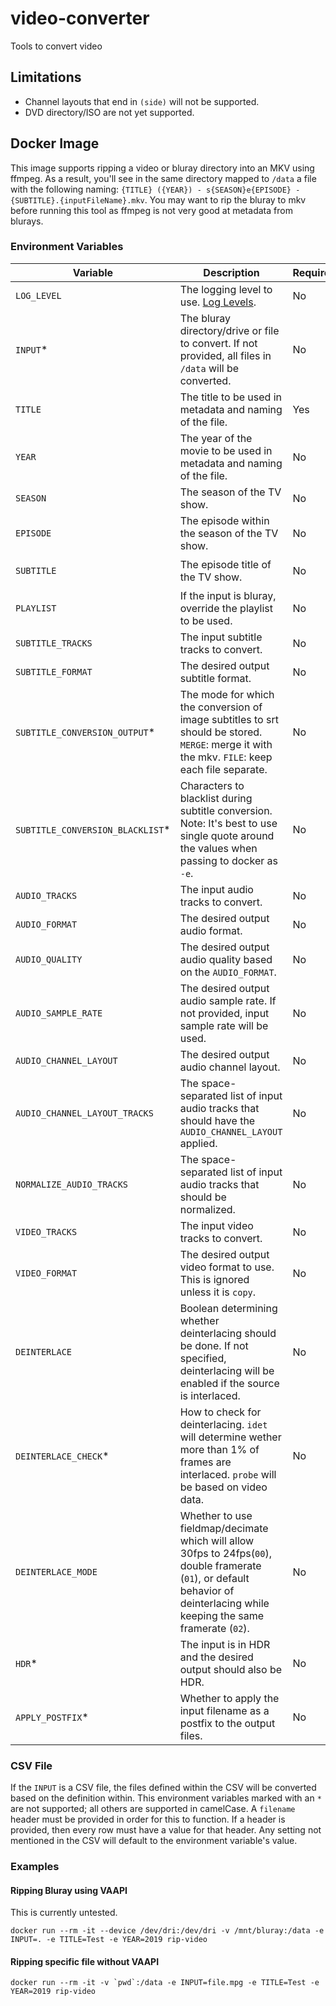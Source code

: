 # video-converter
Tools to convert video

## Limitations
- Channel layouts that end in `(side)` will not be supported.
- DVD directory/ISO are not yet supported.

## Docker Image
This image supports ripping a video or bluray directory into an MKV using ffmpeg. As a result, 
you'll see in the same directory mapped to `/data` a file with the following naming:
`{TITLE} ({YEAR}) - s{SEASON}e{EPISODE} - {SUBTITLE}.{inputFileName}.mkv`. 
You may want to rip the bluray to mkv before running this tool as ffmpeg is not very good at metadata 
from blurays.

### Environment Variables
Variable | Description | Required | Default | Example
--- | --- | --- | --- | ---
`LOG_LEVEL` | The logging level to use. [Log Levels](https://github.com/Seldaek/monolog/blob/main/doc/01-usage.md#log-levels). | No | `250` | `100`
`INPUT`\* | The bluray directory/drive or file to convert. If not provided, all files in `/data` will be converted. | No | | `title_00.mkv`
`TITLE` | The title to be used in metadata and naming of the file. | Yes | | `Cool Movie`
`YEAR` | The year of the movie to be used in metadata and naming of the file. | No | | `2019`
`SEASON` | The season of the TV show. | No | | `01`
`EPISODE` | The episode within the season of the TV show. | No | | `01`
`SUBTITLE` | The episode title of the TV show. | No | | `The One Where They Dance`
`PLAYLIST` | If the input is bluray, override the playlist to be used. | No | | `183`
`SUBTITLE_TRACKS` | The input subtitle tracks to convert. | No | `*` | `1`
`SUBTITLE_FORMAT` | The desired output subtitle format. | No | `ass` | `copy`
`SUBTITLE_CONVERSION_OUTPUT`\* | The mode for which the conversion of image subtitles to srt should be stored. `MERGE`: merge it with the mkv. `FILE`: keep each file separate. | No | `MERGE` | `FILE`
`SUBTITLE_CONVERSION_BLACKLIST`\* | Characters to blacklist during subtitle conversion. Note: It's best to use single quote around the values when passing to docker as `-e`. | No | ``\|~/`_`` | `\|`
`AUDIO_TRACKS` | The input audio tracks to convert. | No | `*` | `1`
`AUDIO_FORMAT` | The desired output audio format. | No | `aac` | `eac3`
`AUDIO_QUALITY` | The desired output audio quality based on the `AUDIO_FORMAT`. | No | `2` | `560`
`AUDIO_SAMPLE_RATE` | The desired output audio sample rate. If not provided, input sample rate will be used. | No | | `48000`
`AUDIO_CHANNEL_LAYOUT` | The desired output audio channel layout. | No | ` ` | `7.1`
`AUDIO_CHANNEL_LAYOUT_TRACKS` | The space-separated list of input audio tracks that should have the `AUDIO_CHANNEL_LAYOUT` applied. | No | `*` | `1`
`NORMALIZE_AUDIO_TRACKS` | The space-separated list of input audio tracks that should be normalized. | No | | `1 2`
`VIDEO_TRACKS` | The input video tracks to convert. | No | `*` | `0`
`VIDEO_FORMAT` | The desired output video format to use. This is ignored unless it is `copy`. | No | `nocopy` | `copy`
`DEINTERLACE` | Boolean determining whether deinterlacing should be done. If not specified, deinterlacing will be enabled if the source is interlaced. | No |  | `true`
`DEINTERLACE_CHECK`\* | How to check for deinterlacing. `idet` will determine wether more than 1% of frames are interlaced. `probe` will be based on video data. | No | `probe` | `idet`
`DEINTERLACE_MODE` | Whether to use fieldmap/decimate which will allow 30fps to 24fps(`00`), double framerate (`01`), or default behavior of deinterlacing while keeping the same framerate (`02`). | No | `02` | `00`
`HDR`\* | The input is in HDR and the desired output should also be HDR. | No | `false` | `true`
`APPLY_POSTFIX`\* | Whether to apply the input filename as a postfix to the output files. | No | `true` | `false` 

### CSV File
If the `INPUT` is a CSV file, the files defined within the CSV will be converted based on the definition within.
This environment variables marked with an `*` are not supported; all others are supported in camelCase.
A `filename` header must be provided in order for this to function. If a header is provided, then every row must have a
value for that header. Any setting not mentioned in the CSV will default to the environment variable's value.

### Examples

#### Ripping Bluray using VAAPI
This is currently untested.
```
docker run --rm -it --device /dev/dri:/dev/dri -v /mnt/bluray:/data -e INPUT=. -e TITLE=Test -e YEAR=2019 rip-video
```

#### Ripping specific file without VAAPI
```
docker run --rm -it -v `pwd`:/data -e INPUT=file.mpg -e TITLE=Test -e YEAR=2019 rip-video

```
